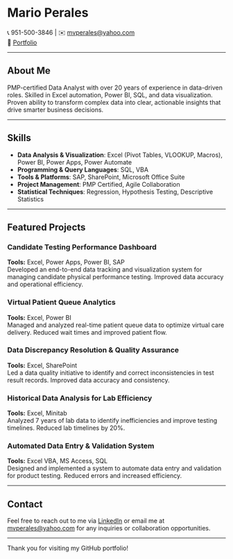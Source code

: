 
# Mario Perales

📞 951-500-3846 | ✉️ mvperales@yahoo.com  
🔗 [Portfolio](https://mvperales.github.io/Portfolio/)

---

## About Me

PMP-certified Data Analyst with over 20 years of experience in data-driven roles. Skilled in Excel automation, Power BI, SQL, and data visualization. Proven ability to transform complex data into clear, actionable insights that drive smarter business decisions.

---

## Skills

- **Data Analysis & Visualization**: Excel (Pivot Tables, VLOOKUP, Macros), Power BI, Power Apps, Power Automate
- **Programming & Query Languages**: SQL, VBA
- **Tools & Platforms**: SAP, SharePoint, Microsoft Office Suite
- **Project Management**: PMP Certified, Agile Collaboration
- **Statistical Techniques**: Regression, Hypothesis Testing, Descriptive Statistics

---

## Featured Projects

### Candidate Testing Performance Dashboard
**Tools:** Excel, Power Apps, Power BI, SAP  
Developed an end-to-end data tracking and visualization system for managing candidate physical performance testing. Improved data accuracy and operational efficiency.

### Virtual Patient Queue Analytics
**Tools:** Excel, Power BI  
Managed and analyzed real-time patient queue data to optimize virtual care delivery. Reduced wait times and improved patient flow.

### Data Discrepancy Resolution & Quality Assurance
**Tools:** Excel, SharePoint  
Led a data quality initiative to identify and correct inconsistencies in test result records. Improved data accuracy and consistency.

### Historical Data Analysis for Lab Efficiency
**Tools:** Excel, Minitab  
Analyzed 7 years of lab data to identify inefficiencies and improve testing timelines. Reduced lab timelines by 20%.

### Automated Data Entry & Validation System
**Tools:** Excel VBA, MS Access, SQL  
Designed and implemented a system to automate data entry and validation for product testing. Reduced errors and increased efficiency.

---

## Contact

Feel free to reach out to me via [LinkedIn](https://www.linkedin.com/in/mario-perales) or email me at mvperales@yahoo.com for any inquiries or collaboration opportunities.

---

Thank you for visiting my GitHub portfolio!

